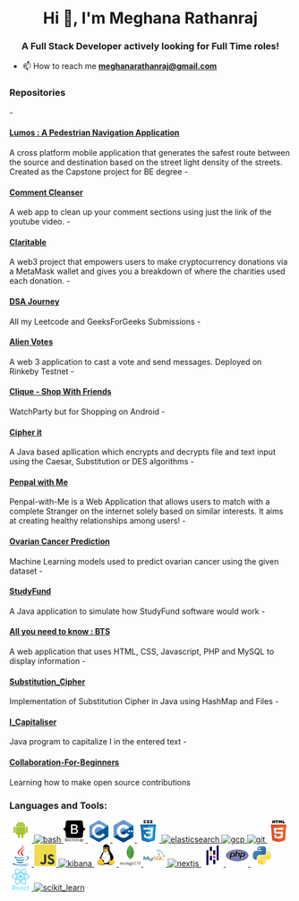 <h1 align="center">Hi 👋, I'm Meghana Rathanraj</h1>
<h3 align="center">A Full Stack Developer actively looking for Full Time roles!</h3>

- 📫 How to reach me **meghanarathanraj@gmail.com**

<h3 align="left">Repositories</h3>
<p align="left">
- <h4><a href ="https://github.com/tortsBsus/Capstone">Lumos : A Pedestrian Navigation Application</a></h4> A cross platform mobile application that generates the safest route between the source and destination based on the street light density of the streets. Created as the Capstone project for BE degree 
- <h4><a href ="https://github.com/tortsBsus/comment-cleanser">Comment Cleanser</a></h4> A web app to clean up your comment sections using just the link of the youtube video.
- <h4><a href ="https://github.com/tortsBsus/Claritable">Claritable </a></h4> A web3 project that empowers users to make cryptocurrency donations via a MetaMask wallet and gives you a breakdown of where the charities used each donation.
- <h4><a href ="https://github.com/tortsBsus/DSA-Journey">DSA Journey</a></h4> All my Leetcode and GeeksForGeeks Submissions
- <h4><a href ="https://github.com/tortsBsus/Alien-Votes-Web3">Alien Votes</a></h4> A web 3 application to cast a vote and send messages. Deployed on Rinkeby Testnet
- <h4><a href ="https://github.com/tortsBsus/Clique-ShopWithFriends">Clique - Shop With Friends</a></h4> WatchParty but for Shopping on Android
- <h4><a href ="https://github.com/tortsBsus/Cipher-It">Cipher it</a></h4> A Java based apllication which encrypts and decrypts file and text input using the Caesar, Substitution or DES algorithms
- <h4><a href ="https://github.com/tortsBsus/Penpal-with-Me">Penpal with Me</a></h4> Penpal-with-Me is a Web Application that allows users to match with a complete Stranger on the internet solely based on similar interests. It aims at creating healthy relationships among users!
- <h4><a href ="https://github.com/tortsBsus/Ovarian_Cancer_Prediction">Ovarian Cancer Prediction</a></h4> Machine Learning models used to predict ovarian cancer using the given dataset
- <h4><a href ="https://github.com/tortsBsus/StudyFund">StudyFund</a></h4> A Java application to simulate how StudyFund software would work
- <h4><a href ="https://github.com/tortsBsus/All-You-Need-To-Know-BTS">All you need to know : BTS</a></h4> A web application that uses HTML, CSS, Javascript, PHP and MySQL to display information
- <h4><a href ="https://github.com/tortsBsus/Substitution_Cipher">Substitution_Cipher</a></h4> Implementation of Substitution Cipher in Java using HashMap and Files
- <h4><a href ="https://github.com/tortsBsus/I_Capitalizer">I_Capitaliser</a></h4> Java program to capitalize I in the entered text
- <h4><a href ="https://github.com/tortsBsus/Collaboration-For-Beginners">Collaboration-For-Beginners </a></h4> Learning how to make open source contributions






</p>

<h3 align="left">Languages and Tools:</h3>
<p align="left"> <a href="https://developer.android.com" target="_blank" rel="noreferrer"> <img src="https://raw.githubusercontent.com/devicons/devicon/master/icons/android/android-original-wordmark.svg" alt="android" width="40" height="40"/> </a> <a href="https://www.gnu.org/software/bash/" target="_blank" rel="noreferrer"> <img src="https://www.vectorlogo.zone/logos/gnu_bash/gnu_bash-icon.svg" alt="bash" width="40" height="40"/> </a> <a href="https://getbootstrap.com" target="_blank" rel="noreferrer"> <img src="https://raw.githubusercontent.com/devicons/devicon/master/icons/bootstrap/bootstrap-plain-wordmark.svg" alt="bootstrap" width="40" height="40"/> </a> <a href="https://www.cprogramming.com/" target="_blank" rel="noreferrer"> <img src="https://raw.githubusercontent.com/devicons/devicon/master/icons/c/c-original.svg" alt="c" width="40" height="40"/> </a> <a href="https://www.w3schools.com/cpp/" target="_blank" rel="noreferrer"> <img src="https://raw.githubusercontent.com/devicons/devicon/master/icons/cplusplus/cplusplus-original.svg" alt="cplusplus" width="40" height="40"/> </a> <a href="https://www.w3schools.com/css/" target="_blank" rel="noreferrer"> <img src="https://raw.githubusercontent.com/devicons/devicon/master/icons/css3/css3-original-wordmark.svg" alt="css3" width="40" height="40"/> </a> <a href="https://www.elastic.co" target="_blank" rel="noreferrer"> <img src="https://www.vectorlogo.zone/logos/elastic/elastic-icon.svg" alt="elasticsearch" width="40" height="40"/> </a> <a href="https://cloud.google.com" target="_blank" rel="noreferrer"> <img src="https://www.vectorlogo.zone/logos/google_cloud/google_cloud-icon.svg" alt="gcp" width="40" height="40"/> </a> <a href="https://git-scm.com/" target="_blank" rel="noreferrer"> <img src="https://www.vectorlogo.zone/logos/git-scm/git-scm-icon.svg" alt="git" width="40" height="40"/> </a> <a href="https://www.w3.org/html/" target="_blank" rel="noreferrer"> <img src="https://raw.githubusercontent.com/devicons/devicon/master/icons/html5/html5-original-wordmark.svg" alt="html5" width="40" height="40"/> </a> <a href="https://www.java.com" target="_blank" rel="noreferrer"> <img src="https://raw.githubusercontent.com/devicons/devicon/master/icons/java/java-original.svg" alt="java" width="40" height="40"/> </a> <a href="https://developer.mozilla.org/en-US/docs/Web/JavaScript" target="_blank" rel="noreferrer"> <img src="https://raw.githubusercontent.com/devicons/devicon/master/icons/javascript/javascript-original.svg" alt="javascript" width="40" height="40"/> </a> <a href="https://www.elastic.co/kibana" target="_blank" rel="noreferrer"> <img src="https://www.vectorlogo.zone/logos/elasticco_kibana/elasticco_kibana-icon.svg" alt="kibana" width="40" height="40"/> </a> <a href="https://www.linux.org/" target="_blank" rel="noreferrer"> <img src="https://raw.githubusercontent.com/devicons/devicon/master/icons/linux/linux-original.svg" alt="linux" width="40" height="40"/> </a> <a href="https://www.mongodb.com/" target="_blank" rel="noreferrer"> <img src="https://raw.githubusercontent.com/devicons/devicon/master/icons/mongodb/mongodb-original-wordmark.svg" alt="mongodb" width="40" height="40"/> </a> <a href="https://www.mysql.com/" target="_blank" rel="noreferrer"> <img src="https://raw.githubusercontent.com/devicons/devicon/master/icons/mysql/mysql-original-wordmark.svg" alt="mysql" width="40" height="40"/> </a> <a href="https://nextjs.org/" target="_blank" rel="noreferrer"> <img src="https://cdn.worldvectorlogo.com/logos/nextjs-2.svg" alt="nextjs" width="40" height="40"/> </a> <a href="https://pandas.pydata.org/" target="_blank" rel="noreferrer"> <img src="https://raw.githubusercontent.com/devicons/devicon/2ae2a900d2f041da66e950e4d48052658d850630/icons/pandas/pandas-original.svg" alt="pandas" width="40" height="40"/> </a> <a href="https://www.php.net" target="_blank" rel="noreferrer"> <img src="https://raw.githubusercontent.com/devicons/devicon/master/icons/php/php-original.svg" alt="php" width="40" height="40"/> </a> <a href="https://www.python.org" target="_blank" rel="noreferrer"> <img src="https://raw.githubusercontent.com/devicons/devicon/master/icons/python/python-original.svg" alt="python" width="40" height="40"/> </a> <a href="https://reactjs.org/" target="_blank" rel="noreferrer"> <img src="https://raw.githubusercontent.com/devicons/devicon/master/icons/react/react-original-wordmark.svg" alt="react" width="40" height="40"/> </a> <a href="https://scikit-learn.org/" target="_blank" rel="noreferrer"> <img src="https://upload.wikimedia.org/wikipedia/commons/0/05/Scikit_learn_logo_small.svg" alt="scikit_learn" width="40" height="40"/> </a> </p>
